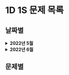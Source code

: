 # 1D 1S 문제 목록

## 날짜별

<details>
<summary><strong>2022년 5월</strong></summary>

- **5월 31일**
  - [1461. Check If a String Contains All Binary Codes of Size K](./src/2022-05/31/leetcode-1461.ts)

</details>

<details>
<summary><strong>2022년 6월</strong></summary>

- **6월 1일**
  - [1480. Running Sum of 1d Array](./src/2022-06/1/leetcode-1480.ts)
- **6월 2일**
  - [867. Transpose Matrix](./src/2022-06/2/leetcode-867.ts)
- **6월 3일**
  - [304. Range Sum Query 2D - Immutable](./src/2022-06/3/leetcode-304.ts)
- **6월 4일**
  - [51. N-Queens](./src/2022-06/4/leetcode-51.ts)
- **6월 5일**
  - [52. N-Queens II](./src/2022-06/5/leetcode-52.ts)
- **6월 6일**
  - [160. Intersection of Two Linked Lists](./src/2022-06/6/leetcode-160.ts)
  - [68645. 삼각 달팽이](./src/2022-06/6/programmers-68645.ts)
- **6월 7일**
  - [88. Merge Sorted Array](./src/2022-06/7/leetcode-88.ts)
  - [68936. 쿼드압축 후 개수 세기](./src/2022-06/7/programmers-68936.ts)
  - [70129. 이진 변환 반복하기](./src/2022-06/7/programmers-70129.ts)
- **6월 8일**
  - [1332. Remove Palindromic Subsequences](./src/2022-06/8/leetcode-1332.ts)
- **6월 9일**
  - [167. Two Sum II - Input Array Is Sorted](./src/2022-06/9/leetcode-167.ts)
- **6월 10일**
  - [3. Longest Substring Without Repeating Characters](./src/2022-06/10/leetcode-3.ts)
  - [70130. 스타 수열](./src/2022-06/10/programmers-70130.ts)
- **6월 11일**
  - [1658. Minimum Operations to Reduce X to Zero](./src/2022-06/11/leetcode-1658.ts)
- **6월 12일**
  - [1695. Maximum Erasure Value](./src/2022-06/12/leetcode-1695.ts)
- **6월 13일**
  - [120. Triangle](./src/2022-06/13/leetcode-120.ts)
- **6월 14일**
  - [583. Delete Operation for Two Strings](./src/2022-06/14/leetcode-583.ts)
- **6월 15일**
  - [1048. Longest String Chain](./src/2022-06/15/leetcode-1048.ts)
- **6월 16일**
  - [5. Longest Palindromic Substring](./src/2022-06/16/leetcode-5.ts)
- **6월 17일**
  - [968. Binary Tree Cameras](./src/2022-06/17/leetcode-968.ts)
- **6월 18일**
  - [745. Prefix and Suffix Search](./src/2022-06/18/leetcode-745.ts)
- **6월 19일**
  - [1268. Search Suggestions System](./src/2022-06/19/leetcode-1268.ts)

</details>

## 문제별
